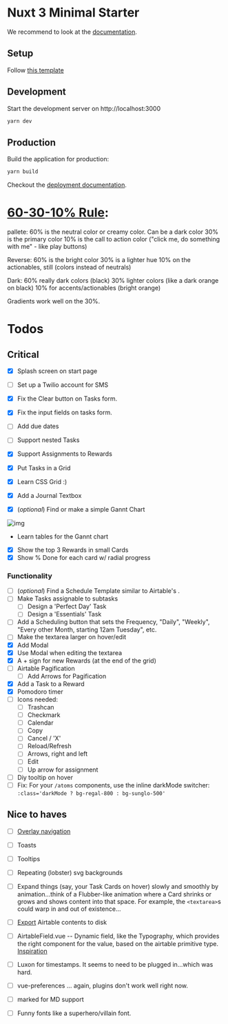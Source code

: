 # Nuxt 3 Minimal Starter

We recommend to look at the [documentation](https://v3.nuxtjs.org).

## Setup

Follow [this template](https://github.com/danvega/nuxt3-tailwind3-starter)

## Development

Start the development server on http://localhost:3000

```bash
yarn dev
```

## Production

Build the application for production:

```bash
yarn build
```

Checkout the [deployment documentation](https://v3.nuxtjs.org/docs/deployment).

# [60-30-10% Rule](https://youtu.be/UWwNIMHFdW4):

pallete:
60% is the neutral color or creamy color. Can be a dark color
30% is the primary color
10% is the call to action color ("click me, do something with me" - like play buttons)

Reverse:
60% is the bright color
30% is a lighter hue
10% on the actionables, still
(colors instead of neutrals)

Dark:
60% really dark colors (black)
30% lighter colors (like a dark orange on black)
10% for accents/actionables (bright orange)

Gradients work well on the 30%.

# Todos

## Critical

- [x] Splash screen on start page
- [ ] Set up a Twilio account for SMS
- [x] Fix the Clear button on Tasks form.
- [x] Fix the input fields on tasks form.
- [ ] Add due dates
- [ ] Support nested Tasks
- [x] Support Assignments to Rewards
- [x] Put Tasks in a Grid
- [x] Learn CSS Grid :)
- [x] Add a Journal Textbox
- [x] (*optional*) Find or make a simple Gannt Chart
  <!-- - [ ] Add the Radial Progress bar to the Gannt chart. -->


![img](https://www.productplan.com/uploads/2019/11/Gantt-chart.png)


  -  Learn tables for the Gannt chart
- [x] Show the top 3 Rewards in small Cards
- [x] Show % Done for each card w/ radial progress

### Functionality
- [ ] (*optional*) Find a Schedule Template similar to Airtable's .
- [ ] Make Tasks assignable to subtasks
  - [ ] Design a 'Perfect Day' Task
  - [ ] Design a 'Essentials' Task
- [ ] Add a Scheduling button that sets the Frequency, "Daily", "Weekly", "Every other Month, starting 12am Tuesday", etc.
- [ ] Make the textarea larger on hover/edit
- [x] Add Modal
- [x] Use Modal when editing the textarea
- [x] A + sign for new Rewards (at the end of the grid)
- [ ] Airtable Pagification
  - [ ] Add Arrows for Pagification
- [x] Add a Task to a Reward
- [x] Pomodoro timer
- [ ] Icons needed:
  - [ ] Trashcan
  - [ ] Checkmark
  - [ ] Calendar
  - [ ] Copy
  - [ ] Cancel / 'X'
  - [ ] Reload/Refresh
  - [ ] Arrows, right and left
  - [ ] Edit
  - [ ] Up arrow for assignment
- [ ] Diy tooltip on hover
- [ ] Fix: For your `/atoms` components, use the inline darkMode switcher: `:class='darkMode ? bg-regal-800 : bg-sunglo-500'`

## Nice to haves

- [ ] [Overlay navigation](https://www.w3schools.com/howto/howto_js_fullscreen_overlay.asp)
- [ ] Toasts
- [ ] Tooltips
- [ ] Repeating (lobster) svg backgrounds
- [ ] Expand things (say, your Task Cards on hover) slowly and smoothly by animation...think of a Flubber-like animation where a Card shrinks or grows and shows content into that space.  For example, the `<textarea>`s could warp in and out of existence...
- [ ] [Export](https://github.com/simonw/airtable-export) Airtable contents to disk
- [ ] AirtableField.vue -- Dynamic field, like the Typography, which provides the right component for the value, based on the airtable primitive type.  [Inspiration](https://www.airtable.com/developers/scripting/api/field)
- [ ] Luxon for timestamps.  It seems to need to be plugged in...which was hard.
- [ ] vue-preferences ... again, plugins don't work well right now.
- [ ] marked for MD support
- [ ] Funny fonts like a superhero/villain font.

